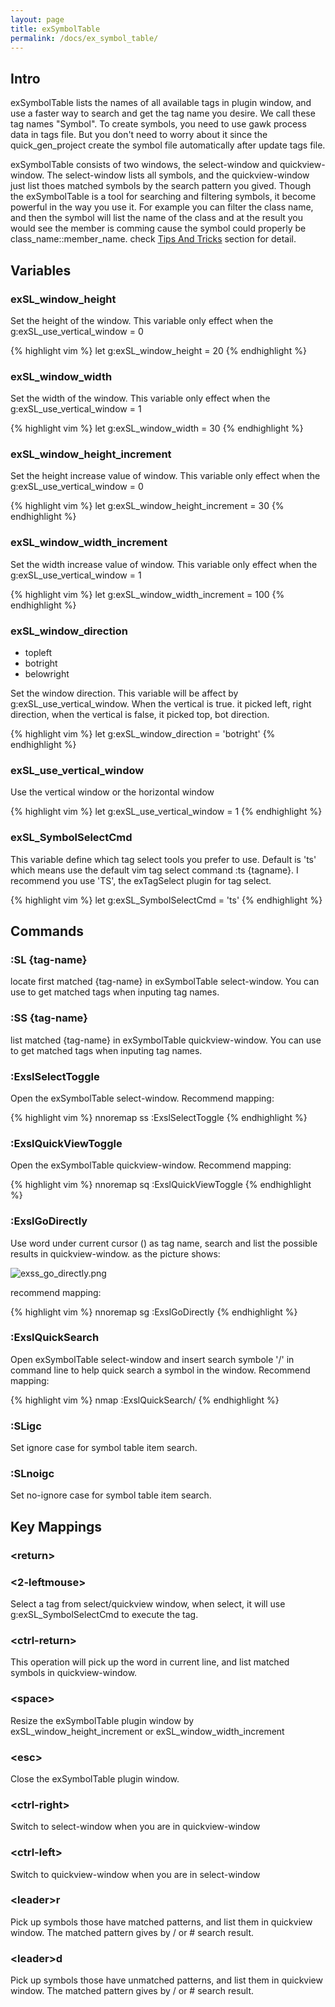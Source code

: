 ```yaml
---
layout: page
title: exSymbolTable
permalink: /docs/ex_symbol_table/
---
```


## Intro

exSymbolTable lists the names of all available tags in plugin window, and use a faster way to search and get the tag name you desire. We call these tag names "Symbol". To create symbols, you need to use gawk process data in tags file.  But you don't need to worry about it since the quick_gen_project create the symbol file automatically after update tags file.

exSymbolTable consists of two windows, the select-window and quickview-window.  The select-window lists all symbols, and the quickview-window just list thoes matched symbols by the search pattern you gived. Though the exSymbolTable is a tool for searching and filtering symbols, it become powerful in the way you use it. For example you can filter the class name, and then the symbol will list the name of the class and at the result you would see the member is comming cause the symbol could properly be class_name::member_name. check [Tips And Tricks](../tips_and_tricks) section for detail.

## Variables

### exSL_window_height

Set the height of the window. This variable only effect when the g:exSL_use_vertical_window = 0

{% highlight vim %}
let g:exSL_window_height = 20
{% endhighlight %}

### exSL_window_width

Set the width of the window. This variable only effect when the g:exSL_use_vertical_window = 1

{% highlight vim %}
let g:exSL_window_width = 30
{% endhighlight %}

### exSL_window_height_increment

Set the height increase value of window. This variable only effect when the g:exSL_use_vertical_window = 0

{% highlight vim %}
let g:exSL_window_height_increment = 30
{% endhighlight %}

### exSL_window_width_increment

Set the width increase value of window. This variable only effect when the g:exSL_use_vertical_window = 1

{% highlight vim %}
let g:exSL_window_width_increment = 100
{% endhighlight %}

### exSL_window_direction

* topleft
* botright
* belowright

Set the window direction. This variable will be affect by g:exSL_use_vertical_window.  When the vertical is true. it picked left, right direction, when the vertical is false, it picked top, bot direction.

{% highlight vim %}
let g:exSL_window_direction = 'botright'
{% endhighlight %}

### exSL_use_vertical_window

Use the vertical window or the horizontal window

{% highlight vim %}
let g:exSL_use_vertical_window = 1
{% endhighlight %}

### exSL_SymbolSelectCmd

This variable define which tag select tools you prefer to use. Default is 'ts' which means use the default vim tag select command :ts {tagname}. I recommend you use 'TS', the exTagSelect plugin for tag select.

{% highlight vim %}
let g:exSL_SymbolSelectCmd = 'ts'
{% endhighlight %}

## Commands

### :SL {tag-name}

locate first matched {tag-name} in exSymbolTable select-window. You can use <tab> to get matched tags when inputing tag names.

### :SS {tag-name}

list matched {tag-name} in exSymbolTable quickview-window. You can use <tab> to get matched tags when inputing tag names.

### :ExslSelectToggle

Open the exSymbolTable select-window. Recommend mapping:

{% highlight vim %}
nnoremap <unique> <silent> <Leader>ss :ExslSelectToggle<CR>
{% endhighlight %}

### :ExslQuickViewToggle

Open the exSymbolTable quickview-window. Recommend mapping:

{% highlight vim %}
nnoremap <unique> <silent> <Leader>sq :ExslQuickViewToggle<CR>
{% endhighlight %}

### :ExslGoDirectly

Use word under current cursor (<cword>) as tag name, search and list the possible results in quickview-window. as the picture shows: 

![exss_go_directly.png](../images/exss_go_directly.png)

recommend mapping:

{% highlight vim %}
nnoremap <unique> <silent> <Leader>sg :ExslGoDirectly<CR>
{% endhighlight %}

### :ExslQuickSearch

Open exSymbolTable select-window and insert search symbole '/' in command line to help quick search a symbol in the window. Recommend mapping:

{% highlight vim %}
nmap <unique> <A-S-l> :ExslQuickSearch<CR>/
{% endhighlight %}

### :SLigc

Set ignore case for symbol table item search. 

### :SLnoigc

Set no-ignore case for symbol table item search. 

## Key Mappings

### \<return\>

### \<2-leftmouse\>

Select a tag from select/quickview window, when select, it will use g:exSL_SymbolSelectCmd to execute the tag.

### \<ctrl-return\>

This operation will pick up the word in current line, and list matched symbols in quickview-window.

### \<space\>

Resize the exSymbolTable plugin window by exSL_window_height_increment or exSL_window_width_increment

### \<esc\>

Close the exSymbolTable plugin window.

### \<ctrl-right\>

Switch to select-window when you are in quickview-window

### \<ctrl-left\>

Switch to quickview-window when you are in select-window

### \<leader\>r

Pick up symbols those have matched patterns, and list them in quickview window.  The matched pattern gives by / or # search result.

### \<leader\>d

Pick up symbols those have unmatched patterns, and list them in quickview window.  The matched pattern gives by / or # search result.
